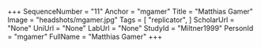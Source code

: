 +++
SequenceNumber = "11"
Anchor = "mgamer"
Title = "Matthias Gamer"
Image = "headshots/mgamer.jpg"
Tags = [ "replicator", ]
ScholarUrl = "None"
UniUrl = "None"
LabUrl = "None"
StudyId = "Miltner1999"
PersonId = "mgamer"
FullName = "Matthias Gamer"
+++